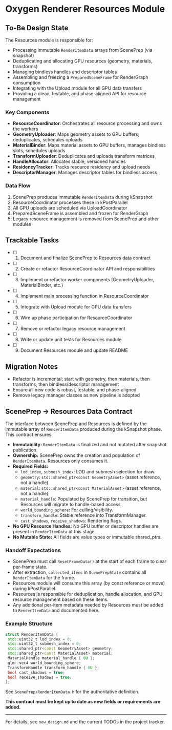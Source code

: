 # Oxygen Renderer Resources Module

## To-Be Design State

The Resources module is responsible for:

- Processing immutable `RenderItemData` arrays from ScenePrep (via snapshot)
- Deduplicating and allocating GPU resources (geometry, materials, transforms)
- Managing bindless handles and descriptor tables
- Assembling and freezing a `PreparedSceneFrame` for RenderGraph consumption
- Integrating with the Upload module for all GPU data transfers
- Providing a clean, testable, and phase-aligned API for resource management

### Key Components

- **ResourceCoordinator**: Orchestrates all resource processing and owns the workers
- **GeometryUploader**: Maps geometry assets to GPU buffers, deduplicates, schedules uploads
- **MaterialBinder**: Maps material assets to GPU buffers, manages bindless slots, schedules uploads
- **TransformUploader**: Deduplicates and uploads transform matrices
- **HandleAllocator**: Allocates stable, versioned handles
- **ResidencyTracker**: Tracks resource residency and upload needs
- **DescriptorManager**: Manages descriptor tables for bindless access

### Data Flow

1. ScenePrep produces immutable `RenderItemData` during kSnapshot
2. ResourceCoordinator processes these in kPostParallel
3. All GPU uploads are scheduled via UploadCoordinator
4. PreparedSceneFrame is assembled and frozen for RenderGraph
5. Legacy resource management is removed from ScenePrep and other modules

## Trackable Tasks

- [ ] 1. Document and finalize ScenePrep to Resources data contract
- [ ] 2. Create or refactor ResourceCoordinator API and responsibilities
- [ ] 3. Implement or refactor worker components (GeometryUploader, MaterialBinder, etc.)
- [ ] 4. Implement main processing function in ResourceCoordinator
- [ ] 5. Integrate with Upload module for GPU data transfers
- [ ] 6. Wire up phase participation for ResourceCoordinator
- [ ] 7. Remove or refactor legacy resource management
- [ ] 8. Write or update unit tests for Resources module
- [ ] 9. Document Resources module and update README

## Migration Notes

- Refactor is incremental; start with geometry, then materials, then transforms, then bindless/descriptor management
- Ensure all new code is robust, testable, and phase-aligned
- Remove legacy manager classes as new pipeline is adopted

## ScenePrep → Resources Data Contract

The interface between ScenePrep and Resources is defined by the immutable array of `RenderItemData` produced during the kSnapshot phase. This contract ensures:

- **Immutability:** `RenderItemData` is finalized and not mutated after snapshot publication.
- **Ownership:** ScenePrep owns the creation and population of `RenderItemData`. Resources only consumes it.
- **Required Fields:**
  - `lod_index`, `submesh_index`: LOD and submesh selection for draw.
  - `geometry`: `std::shared_ptr<const GeometryAsset>` (asset reference, not a handle).
  - `material`: `std::shared_ptr<const MaterialAsset>` (asset reference, not a handle).
  - `material_handle`: Populated by ScenePrep for transition, but Resources will migrate to handle-based access.
  - `world_bounding_sphere`: For culling/visibility.
  - `transform_handle`: Stable reference into TransformManager.
  - `cast_shadows`, `receive_shadows`: Rendering flags.
- **No GPU Resource Handles:** No GPU buffer or descriptor handles are present in `RenderItemData` at this stage.
- **No Mutable State:** All fields are value types or immutable shared_ptrs.

### Handoff Expectations

- ScenePrep must call `ResetFrameData()` at the start of each frame to clear per-frame state.
- After extraction, `collected_items` in `ScenePrepState` contains all `RenderItemData` for the frame.
- Resources module will consume this array (by const reference or move) during kPostParallel.
- Resources is responsible for deduplication, handle allocation, and GPU resource management based on these items.
- Any additional per-item metadata needed by Resources must be added to `RenderItemData` and documented here.

### Example Structure

```cpp
struct RenderItemData {
 std::uint32_t lod_index = 0;
 std::uint32_t submesh_index = 0;
 std::shared_ptr<const GeometryAsset> geometry;
 std::shared_ptr<const MaterialAsset> material;
 MaterialHandle material_handle { 0U };
 glm::vec4 world_bounding_sphere;
 TransformHandle transform_handle { 0U };
 bool cast_shadows = true;
 bool receive_shadows = true;
};
```

See `ScenePrep/RenderItemData.h` for the authoritative definition.

**This contract must be kept up to date as new fields or requirements are added.**

---
For details, see `new_design.md` and the current TODOs in the project tracker.
